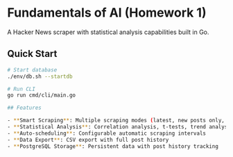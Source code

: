 # Fundamentals of AI (Homework 1)

A Hacker News scraper with statistical analysis capabilities built in Go.

## Quick Start

```bash
# Start database
./env/db.sh --startdb

# Run CLI
go run cmd/cli/main.go

## Features

- **Smart Scraping**: Multiple scraping modes (latest, new posts only, full archive)
- **Statistical Analysis**: Correlation analysis, t-tests, trend analysis
- **Auto-scheduling**: Configurable automatic scraping intervals
- **Data Export**: CSV export with full post history
- **PostgreSQL Storage**: Persistent data with post history tracking